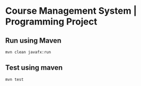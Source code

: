 # Course Management System | Programming Project
## Run using Maven
```shell
mvn clean javafx:run
```

## Test using maven
```shell
mvn test
```